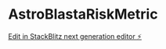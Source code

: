 # AstroBlastaRiskMetric

[Edit in StackBlitz next generation editor ⚡️](https://stackblitz.com/~/github.com/0xSkrillah/AstroBlastaRiskMetric)